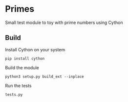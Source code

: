 Primes
======

Small test module to toy with prime numbers using Cython

Build
-----

Install Cython on your system

	pip install cython

Build the module

	python3 setup.py build_ext --inplace

Run the tests

	tests.py

